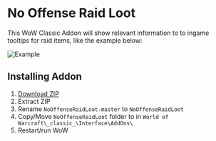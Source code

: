 # No Offense Raid Loot

This WoW Classic Addon will show relevant information to to ingame tooltips for raid items, like the example below:

![Example](https://cdn.discordapp.com/attachments/614517228146130974/677938383955296298/unknown.png)

## Installing Addon

1. [Download ZIP](https://github.com/markus101/NoOffenseRaidLoot/archive/master.zip)
1. Extract ZIP
1. Rename `NoOffenseRaidLoot-master` to `NoOffenseRaidLoot`
1. Copy/Move `NoOffenseRaidLoot` folder to in `World of Warcraft\_classic_\Interface\AddOns\`
1. Restart/run WoW
